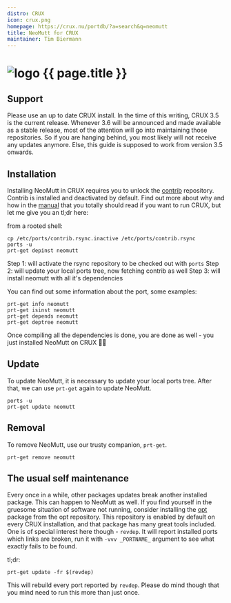 ```yaml
---
distro: CRUX
icon: crux.png
homepage: https://crux.nu/portdb/?a=search&q=neomutt
title: NeoMutt for CRUX
maintainer: Tim Biermann
---
```


# ![logo](/images/distros/{{page.icon}}) {{ page.title }}

## Support <a id="support"></a>

Please use an up to date CRUX install. In the time of this writing, CRUX 3.5 is the current release. Whenever 3.6 will be announced and made available as a stable release, most of the attention will go into maintaining those repositories. So if you are hanging behind, you most likely will not receive any updates anymore.
Else, this guide is supposed to work from version 3.5 onwards.

## Installation <a id="install"></a>

Installing NeoMutt in CRUX requires you to unlock the [contrib](https://crux.nu/Main/Handbook3-5#ntoc35) repository. Contrib is installed and deactivated by default. Find out more about why and how in the [manual](https://crux.nu/Main/Handbook3-5#ntoc42) that you totally should read if you want to run CRUX, but let me give you an tl;dr here:

from a rooted shell:
```
cp /etc/ports/contrib.rsync.inactive /etc/ports/contrib.rsync
ports -u
prt-get depinst neomutt
```

Step 1: will activate the rsync repository to be checked out with `ports`
Step 2: will update your local ports tree, now fetching contrib as well
Step 3: will install neomutt with all it's dependencies

You can find out some information about the port, some examples:

```
prt-get info neomutt
prt-get isinst neomutt
prt-get depends neomutt
prt-get deptree neomutt
```

Once compiling all the dependencies is done, you are done as well - you just installed NeoMutt on CRUX 👏🥳

## Update <a id="update"></a>

To update NeoMutt, it is necessary to update your local ports tree.
After that, we can use `prt-get` again to update NeoMutt.

```
ports -u
prt-get update neomutt
```

## Removal <a id="remove"></a>

To remove NeoMutt, use our trusty companion, `prt-get`.

```
prt-get remove neomutt
```

## The usual self maintenance

Every once in a while, other packages updates break another installed package. This can happen to NeoMutt as well.
If you find yourself in the gruesome situation of software not running, consider installing the [opt](https://crux.nu/portdb/?a=search&q=prt-utils) package from the opt repository. This repository is enabled by default on every CRUX installation, and that package has many great tools included. One is of special interest here though - `revdep`. It will report installed ports which links are broken, run it with `-vvv _PORTNAME_` argument to see what exactly fails to be found.

tl;dr:
```
prt-get update -fr $(revdep)
```
This will rebuild every port reported by `revdep`. Please do mind though that you mind need to run this more than just once.
